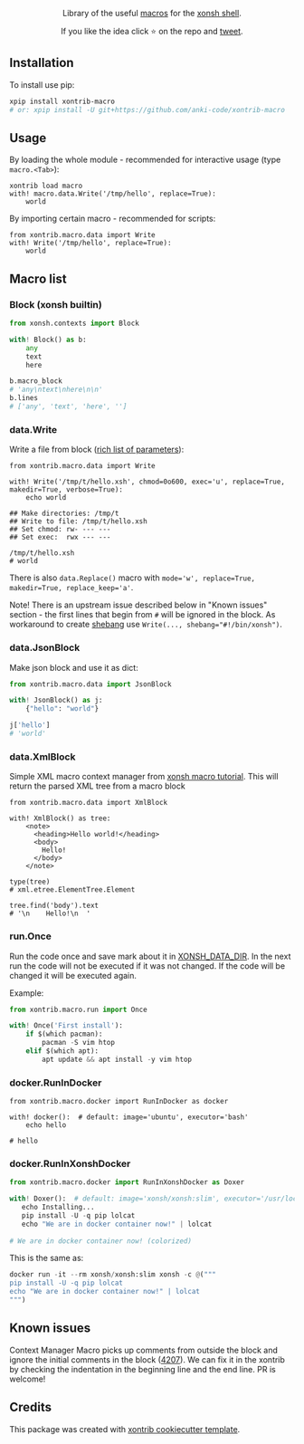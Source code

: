 <p align="center">
Library of the useful <a href="https://xon.sh/tutorial_macros.html">macros</a> for the <a href="https://xon.sh/">xonsh shell</a>.
</p>

<p align="center">  
If you like the idea click ⭐ on the repo and <a href="https://twitter.com/intent/tweet?text=Nice%20xontrib%20for%20the%20xonsh%20shell!&url=https://github.com/anki-code/xontrib-macro" target="_blank">tweet</a>.
</p>


## Installation

To install use pip:

```bash
xpip install xontrib-macro
# or: xpip install -U git+https://github.com/anki-code/xontrib-macro
```

## Usage

By loading the whole module - recommended for interactive usage (type `macro.<Tab>`): 
```xsh
xontrib load macro
with! macro.data.Write('/tmp/hello', replace=True):
    world
```

By importing certain macro - recommended for scripts:
```xsh
from xontrib.macro.data import Write
with! Write('/tmp/hello', replace=True):
    world
```

## Macro list

### Block (xonsh builtin)
```python
from xonsh.contexts import Block

with! Block() as b:
    any
    text
    here

b.macro_block
# 'any\ntext\nhere\n\n'
b.lines
# ['any', 'text', 'here', '']
```

### data.Write

Write a file from block ([rich list of parameters](https://github.com/anki-code/xontrib-macro/blob/main/xontrib/macro/data.py#L12)):

```xsh
from xontrib.macro.data import Write

with! Write('/tmp/t/hello.xsh', chmod=0o600, exec='u', replace=True, makedir=True, verbose=True):
    echo world
    
## Make directories: /tmp/t
## Write to file: /tmp/t/hello.xsh
## Set chmod: rw- --- ---
## Set exec:  rwx --- ---

/tmp/t/hello.xsh
# world
```
There is also `data.Replace()` macro with `mode='w', replace=True, makedir=True, replace_keep='a'`.

Note! There is an upstream issue described below in "Known issues" section - the first lines that begin from `#` will be ignored in the block. As workaround to create [shebang](https://en.wikipedia.org/wiki/Shebang_(Unix)) use `Write(..., shebang="#!/bin/xonsh")`.

### data.JsonBlock

Make json block and use it as dict:

```python
from xontrib.macro.data import JsonBlock

with! JsonBlock() as j:
    {"hello": "world"}

j['hello']
# 'world'
```

### data.XmlBlock

Simple XML macro context manager from [xonsh macro tutorial](https://xon.sh/tutorial_macros.html#context-manager-macros). This will return the parsed XML tree from a macro block

```xsh
from xontrib.macro.data import XmlBlock

with! XmlBlock() as tree:
    <note>
      <heading>Hello world!</heading>
      <body>
        Hello!
      </body>
    </note>

type(tree)
# xml.etree.ElementTree.Element

tree.find('body').text
# '\n    Hello!\n  '

```

### run.Once

Run the code once and save mark about it in [XONSH_DATA_DIR](https://xon.sh/envvars.html#xonsh-data-dir). 
In the next run the code will not be executed if it was not changed. If the code will be changed it will be executed again.

Example:
```python
from xontrib.macro.run import Once

with! Once('First install'):
    if $(which pacman):
        pacman -S vim htop
    elif $(which apt):
        apt update && apt install -y vim htop
```

### docker.RunInDocker

```xsh
from xontrib.macro.docker import RunInDocker as docker

with! docker():  # default: image='ubuntu', executor='bash'
    echo hello

# hello
```

### docker.RunInXonshDocker

```python
from xontrib.macro.docker import RunInXonshDocker as Doxer

with! Doxer():  # default: image='xonsh/xonsh:slim', executor='/usr/local/bin/xonsh'
   echo Installing...
   pip install -U -q pip lolcat
   echo "We are in docker container now!" | lolcat
   
# We are in docker container now! (colorized)
```

This is the same as:
```python
docker run -it --rm xonsh/xonsh:slim xonsh -c @("""
pip install -U -q pip lolcat
echo "We are in docker container now!" | lolcat
""")
```

## Known issues

Context Manager Macro picks up comments from outside the block and ignore the initial comments in the block ([4207](https://github.com/xonsh/xonsh/issues/4207)). We can fix it in the xontrib by checking the indentation in the beginning line and the end line. PR is welcome!

## Credits

This package was created with [xontrib cookiecutter template](https://github.com/xonsh/xontrib-cookiecutter).
